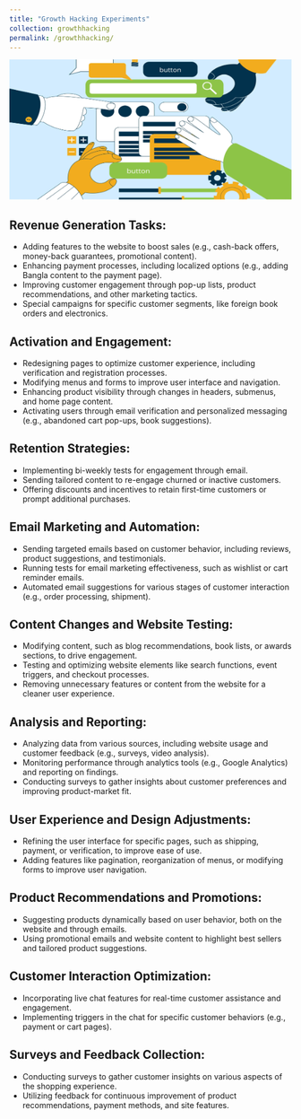 ```yaml
---
title: "Growth Hacking Experiments"
collection: growthhacking
permalink: /growthhacking/
---
```


<img src='/images/button.webp' width="800" height="250">

## Revenue Generation Tasks:

- Adding features to the website to boost sales (e.g., cash-back offers, money-back guarantees, promotional content).
- Enhancing payment processes, including localized options (e.g., adding Bangla content to the payment page).
- Improving customer engagement through pop-up lists, product recommendations, and other marketing tactics.
- Special campaigns for specific customer segments, like foreign book orders and electronics.

## Activation and Engagement:

- Redesigning pages to optimize customer experience, including verification and registration processes.
- Modifying menus and forms to improve user interface and navigation.
- Enhancing product visibility through changes in headers, submenus, and home page content.
- Activating users through email verification and personalized messaging (e.g., abandoned cart pop-ups, book suggestions).

## Retention Strategies:

- Implementing bi-weekly tests for engagement through email.
- Sending tailored content to re-engage churned or inactive customers.
- Offering discounts and incentives to retain first-time customers or prompt additional purchases.

## Email Marketing and Automation:

- Sending targeted emails based on customer behavior, including reviews, product suggestions, and testimonials.
- Running tests for email marketing effectiveness, such as wishlist or cart reminder emails.
- Automated email suggestions for various stages of customer interaction (e.g., order processing, shipment).
  
## Content Changes and Website Testing:

- Modifying content, such as blog recommendations, book lists, or awards sections, to drive engagement.
- Testing and optimizing website elements like search functions, event triggers, and checkout processes.
- Removing unnecessary features or content from the website for a cleaner user experience.

## Analysis and Reporting:

- Analyzing data from various sources, including website usage and customer feedback (e.g., surveys, video analysis).
- Monitoring performance through analytics tools (e.g., Google Analytics) and reporting on findings.
- Conducting surveys to gather insights about customer preferences and improving product-market fit.

## User Experience and Design Adjustments:

- Refining the user interface for specific pages, such as shipping, payment, or verification, to improve ease of use.
- Adding features like pagination, reorganization of menus, or modifying forms to improve user navigation.

## Product Recommendations and Promotions:

- Suggesting products dynamically based on user behavior, both on the website and through emails.
- Using promotional emails and website content to highlight best sellers and tailored product suggestions.

## Customer Interaction Optimization:

- Incorporating live chat features for real-time customer assistance and engagement.
- Implementing triggers in the chat for specific customer behaviors (e.g., payment or cart pages).

## Surveys and Feedback Collection:

- Conducting surveys to gather customer insights on various aspects of the shopping experience.
- Utilizing feedback for continuous improvement of product recommendations, payment methods, and site features.

